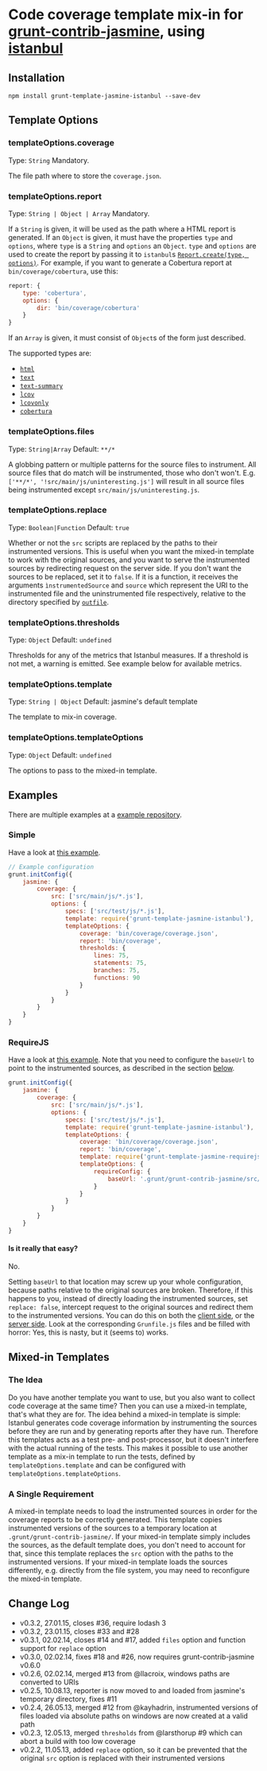 # Code coverage template mix-in for [grunt-contrib-jasmine](https://github.com/gruntjs/grunt-contrib-jasmine), using [istanbul](https://github.com/gotwarlost/istanbul)

## Installation

```
npm install grunt-template-jasmine-istanbul --save-dev
```

## Template Options

### templateOptions.coverage
Type: `String`
Mandatory.

The file path where to store the `coverage.json`.

### templateOptions.report
Type: `String | Object | Array`
Mandatory.

If a `String` is given, it will be used as the path where a HTML report is generated.
If an `Object` is given, it must have the properties `type` and `options`, where `type` is a `String` and `options` an `Object`.
`type` and `options` are used to create the report by passing it to `istanbul`s [`Report.create(type, options)`](http://gotwarlost.github.com/istanbul/public/apidocs/classes/Report.html).
For example, if you want to generate a Cobertura report at `bin/coverage/cobertura`, use this:

````js
report: {
	type: 'cobertura',
	options: {
		dir: 'bin/coverage/cobertura'
	}
}
````

If an `Array` is given, it must consist of `Object`s of the form just described.

The supported types are:

 * [`html`](http://gotwarlost.github.com/istanbul/public/apidocs/classes/HtmlReport.html)
 * [`text`](http://gotwarlost.github.com/istanbul/public/apidocs/classes/TextReport.html)
 * [`text-summary`](http://gotwarlost.github.com/istanbul/public/apidocs/classes/TextSummaryReport.html)
 * [`lcov`](http://gotwarlost.github.com/istanbul/public/apidocs/classes/LcovReport.html)
 * [`lcovonly`](http://gotwarlost.github.com/istanbul/public/apidocs/classes/LcovOnlyReport.html)
 * [`cobertura`](http://gotwarlost.github.com/istanbul/public/apidocs/classes/CoberturaReport.html)

### templateOptions.files

Type: `String|Array`
Default: `**/*`

A globbing pattern or multiple patterns for the source files to instrument.
All source files that do match will be instrumented, those who don't won't.
E.g. `['**/*', '!src/main/js/uninteresting.js']` will result in all source files being instrumented except `src/main/js/uninteresting.js`.

### templateOptions.replace

Type: `Boolean|Function`
Default: `true`

Whether or not the `src` scripts are replaced by the paths to their instrumented versions.
This is useful when you want the mixed-in template to work with the original sources, and you want to serve the instrumented sources by redirecting request on the server side.
If you don't want the sources to be replaced, set it to `false`.
If it is a function, it receives the arguments `ìnstrumentedSource` and `source` which represent the URI to the instrumented file and the uninstrumented file respectively, relative to the directory specified by [`outfile`](https://github.com/gruntjs/grunt-contrib-jasmine#optionsoutfile).

### templateOptions.thresholds
Type: `Object`
Default: `undefined`

Thresholds for any of the metrics that Istanbul measures.
If a threshold is not met, a warning is emitted.
See example below for available metrics.

### templateOptions.template
Type: `String | Object`
Default: jasmine's default template

The template to mix-in coverage.

### templateOptions.templateOptions
Type: `Object`
Default: `undefined`

The options to pass to the mixed-in template.

## Examples

There are multiple examples at a [example repository](https://github.com/maenu/grunt-template-jasmine-istanbul-example).

### Simple

Have a look at [this example](https://github.com/maenu/grunt-template-jasmine-istanbul-example).

```js
// Example configuration
grunt.initConfig({
	jasmine: {
		coverage: {
			src: ['src/main/js/*.js'],
			options: {
				specs: ['src/test/js/*.js'],
				template: require('grunt-template-jasmine-istanbul'),
				templateOptions: {
					coverage: 'bin/coverage/coverage.json',
					report: 'bin/coverage',
                    thresholds: {
                        lines: 75,
                        statements: 75,
                        branches: 75,
                        functions: 90
                    }
				}
			}
		}
	}
}
```

### RequireJS

Have a look at [this example](https://github.com/maenu/grunt-template-jasmine-istanbul-example/tree/requirejs).
Note that you need to configure the `baseUrl` to point to the instrumented sources, as described in the section [below](https://github.com/maenu/grunt-template-jasmine-istanbul#a-single-arequirement).

```js
grunt.initConfig({
    jasmine: {
        coverage: {
            src: ['src/main/js/*.js'],
            options: {
                specs: ['src/test/js/*.js'],
                template: require('grunt-template-jasmine-istanbul'),
                templateOptions: {
                    coverage: 'bin/coverage/coverage.json',
                    report: 'bin/coverage',
                    template: require('grunt-template-jasmine-requirejs'),
                    templateOptions: {
                        requireConfig: {
                            baseUrl: '.grunt/grunt-contrib-jasmine/src/main/js/'
                        }
                    }
                }
            }
        }
    }
}
```

#### Is it really that easy?

No.

Setting `baseUrl` to that location may screw up your whole configuration, because paths relative to the original sources are broken.
Therefore, if this happens to you, instead of directly loading the instrumented sources, set `replace: false`, intercept request to the original sources and redirect them to the instrumented versions.
You can do this on both the [client side](https://github.com/maenu/grunt-template-jasmine-istanbul-example/tree/requirejs-client), or the [server side](https://github.com/maenu/grunt-template-jasmine-istanbul-example/tree/requirejs-server).
Look at the corresponding `Grunfile.js` files and be filled with horror: Yes, this is nasty, but it (seems to) works.

## Mixed-in Templates

### The Idea

Do you have another template you want to use, but you also want to collect code coverage at the same time?
Then you can use a mixed-in template, that's what they are for.
The idea behind a mixed-in template is simple:
Istanbul generates code coverage information by instrumenting the sources before they are run and by generating reports after they have run.
Therefore this templates acts as a test pre- and post-processor, but it doesn't interfere with the actual running of the tests.
This makes it possible to use another template as a mix-in template to run the tests, defined by `templateOptions.template` and can be configured with `templateOptions.templateOptions`.

### A Single Requirement

A mixed-in template needs to load the instrumented sources in order for the coverage reports to be correctly generated.
This template copies instrumented versions of the sources to a temporary location at `.grunt/grunt-contrib-jasmine/`.
If your mixed-in template simply includes the sources, as the default template does, you don't need to account for that, since this template replaces the `src` option with the paths to the instrumented versions.
If your mixed-in template loads the sources differently, e.g. directly from the file system, you may need to reconfigure the mixed-in template.

## Change Log
 * v0.3.2, 27.01.15, closes #36, require lodash 3
 * v0.3.2, 23.01.15, closes #33 and #28
 * v0.3.1, 02.02.14, closes #14 and #17, added `files` option and function support for `replace` option
 * v0.3.0, 02.02.14, fixes #18 and #26, now requires grunt-contrib-jasmine v0.6.0
 * v0.2.6, 02.02.14, merged #13 from @llacroix, windows paths are converted to URIs
 * v0.2.5, 10.08.13, reporter is now moved to and loaded from jasmine's temporary directory, fixes #11
 * v0.2.4, 26.05.13, merged #12 from @kayhadrin, instrumented versions of files loaded via absolute paths on windows are now created at a valid path
 * v0.2.3, 12.05.13, merged `thresholds` from @larsthorup #9 which can abort a build with too low coverage
 * v0.2.2, 11.05.13, added `replace` option, so it can be prevented that the original `src` option is replaced with their instrumented versions
